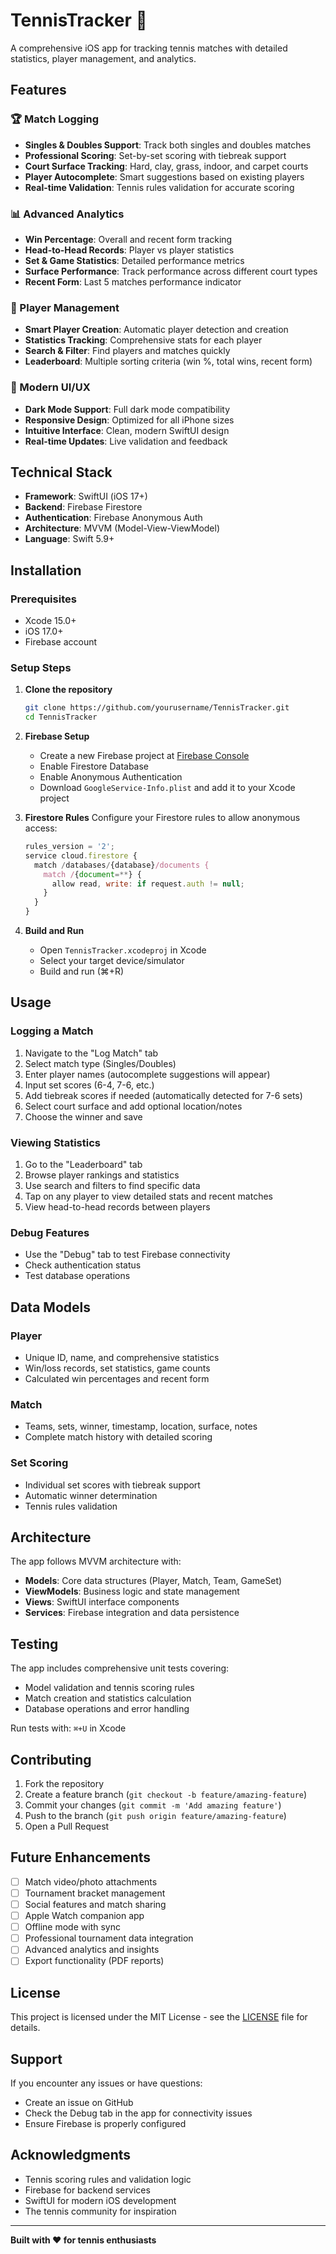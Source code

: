 # TennisTracker 🎾

A comprehensive iOS app for tracking tennis matches with detailed statistics, player management, and analytics.

## Features

### 🏆 Match Logging
- **Singles & Doubles Support**: Track both singles and doubles matches
- **Professional Scoring**: Set-by-set scoring with tiebreak support
- **Court Surface Tracking**: Hard, clay, grass, indoor, and carpet courts
- **Player Autocomplete**: Smart suggestions based on existing players
- **Real-time Validation**: Tennis rules validation for accurate scoring

### 📊 Advanced Analytics
- **Win Percentage**: Overall and recent form tracking
- **Head-to-Head Records**: Player vs player statistics
- **Set & Game Statistics**: Detailed performance metrics
- **Surface Performance**: Track performance across different court types
- **Recent Form**: Last 5 matches performance indicator

### 👥 Player Management
- **Smart Player Creation**: Automatic player detection and creation
- **Statistics Tracking**: Comprehensive stats for each player
- **Search & Filter**: Find players and matches quickly
- **Leaderboard**: Multiple sorting criteria (win %, total wins, recent form)

### 🎨 Modern UI/UX
- **Dark Mode Support**: Full dark mode compatibility
- **Responsive Design**: Optimized for all iPhone sizes
- **Intuitive Interface**: Clean, modern SwiftUI design
- **Real-time Updates**: Live validation and feedback

## Technical Stack

- **Framework**: SwiftUI (iOS 17+)
- **Backend**: Firebase Firestore
- **Authentication**: Firebase Anonymous Auth
- **Architecture**: MVVM (Model-View-ViewModel)
- **Language**: Swift 5.9+

## Installation

### Prerequisites
- Xcode 15.0+
- iOS 17.0+
- Firebase account

### Setup Steps

1. **Clone the repository**
   ```bash
   git clone https://github.com/yourusername/TennisTracker.git
   cd TennisTracker
   ```

2. **Firebase Setup**
   - Create a new Firebase project at [Firebase Console](https://console.firebase.google.com)
   - Enable Firestore Database
   - Enable Anonymous Authentication
   - Download `GoogleService-Info.plist` and add it to your Xcode project

3. **Firestore Rules**
   Configure your Firestore rules to allow anonymous access:
   ```javascript
   rules_version = '2';
   service cloud.firestore {
     match /databases/{database}/documents {
       match /{document=**} {
         allow read, write: if request.auth != null;
       }
     }
   }
   ```

4. **Build and Run**
   - Open `TennisTracker.xcodeproj` in Xcode
   - Select your target device/simulator
   - Build and run (⌘+R)

## Usage

### Logging a Match
1. Navigate to the "Log Match" tab
2. Select match type (Singles/Doubles)
3. Enter player names (autocomplete suggestions will appear)
4. Input set scores (6-4, 7-6, etc.)
5. Add tiebreak scores if needed (automatically detected for 7-6 sets)
6. Select court surface and add optional location/notes
7. Choose the winner and save

### Viewing Statistics
1. Go to the "Leaderboard" tab
2. Browse player rankings and statistics
3. Use search and filters to find specific data
4. Tap on any player to view detailed stats and recent matches
5. View head-to-head records between players

### Debug Features
- Use the "Debug" tab to test Firebase connectivity
- Check authentication status
- Test database operations

## Data Models

### Player
- Unique ID, name, and comprehensive statistics
- Win/loss records, set statistics, game counts
- Calculated win percentages and recent form

### Match
- Teams, sets, winner, timestamp, location, surface, notes
- Complete match history with detailed scoring

### Set Scoring
- Individual set scores with tiebreak support
- Automatic winner determination
- Tennis rules validation

## Architecture

The app follows MVVM architecture with:

- **Models**: Core data structures (Player, Match, Team, GameSet)
- **ViewModels**: Business logic and state management
- **Views**: SwiftUI interface components
- **Services**: Firebase integration and data persistence

## Testing

The app includes comprehensive unit tests covering:
- Model validation and tennis scoring rules
- Match creation and statistics calculation
- Database operations and error handling

Run tests with: `⌘+U` in Xcode

## Contributing

1. Fork the repository
2. Create a feature branch (`git checkout -b feature/amazing-feature`)
3. Commit your changes (`git commit -m 'Add amazing feature'`)
4. Push to the branch (`git push origin feature/amazing-feature`)
5. Open a Pull Request

## Future Enhancements

- [ ] Match video/photo attachments
- [ ] Tournament bracket management
- [ ] Social features and match sharing
- [ ] Apple Watch companion app
- [ ] Offline mode with sync
- [ ] Professional tournament data integration
- [ ] Advanced analytics and insights
- [ ] Export functionality (PDF reports)

## License

This project is licensed under the MIT License - see the [LICENSE](LICENSE) file for details.

## Support

If you encounter any issues or have questions:
- Create an issue on GitHub
- Check the Debug tab in the app for connectivity issues
- Ensure Firebase is properly configured

## Acknowledgments

- Tennis scoring rules and validation logic
- Firebase for backend services
- SwiftUI for modern iOS development
- The tennis community for inspiration

---

**Built with ❤️ for tennis enthusiasts** 